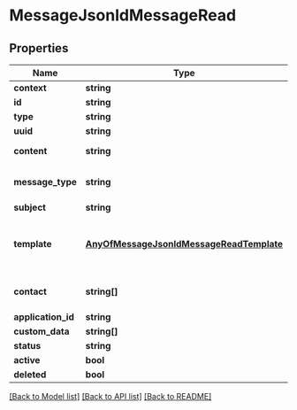 # MessageJsonldMessageRead

## Properties
Name | Type | Description | Notes
------------ | ------------- | ------------- | -------------
**context** | **string** |  | [optional] 
**id** | **string** |  | [optional] 
**type** | **string** |  | [optional] 
**uuid** | **string** |  | [optional] 
**content** | **string** | The HTML-Email if not using a template. | [optional] 
**message_type** | **string** | Message channel: \&quot;email\&quot; or \&quot;sms\&quot; | 
**subject** | **string** | email subject | [optional] 
**template** | [**AnyOfMessageJsonldMessageReadTemplate**](AnyOfMessageJsonldMessageReadTemplate.md) | The iri of the previously created template. e.g. \&quot;/templates/38f39c64-1e87-11eb-a752-3085a99d0980\&quot; | [optional] 
**contact** | **string[]** | Contact information of the recipient. Either email or phoneNumber is required. | 
**application_id** | **string** |  | [optional] 
**custom_data** | **string[]** |  | [optional] 
**status** | **string** |  | [optional] 
**active** | **bool** |  | [optional] 
**deleted** | **bool** |  | [optional] 

[[Back to Model list]](../../README.md#documentation-for-models) [[Back to API list]](../../README.md#documentation-for-api-endpoints) [[Back to README]](../../README.md)


